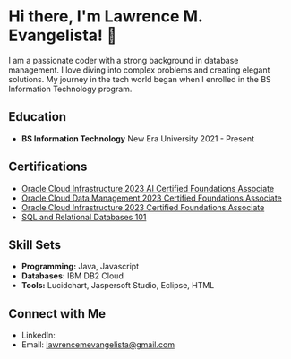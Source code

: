 # Hi there, I'm Lawrence M. Evangelista! 👋

I am a passionate coder with a strong background in database management. I love diving into complex problems and creating elegant solutions. My journey in the tech world began when I enrolled in the BS Information Technology program.

## Education
- **BS Information Technology**
  New Era University
  2021 - Present

## Certifications
- [Oracle Cloud Infrastructure 2023 AI Certified Foundations Associate](certification_link_1)
- [Oracle Cloud Data Management 2023 Certified Foundations Associate](certification_link_2)
- [Oracle Cloud Infrastructure 2023 Certified Foundations Associate](certification_link_3)
- [SQL and Relational Databases 101](certification_link_4)

## Skill Sets
- **Programming:** Java, Javascript
- **Databases:** IBM DB2 Cloud
- **Tools:** Lucidchart, Jaspersoft Studio, Eclipse, HTML

## Connect with Me
- LinkedIn: 
- Email: lawrencemevangelista@gmail.com
